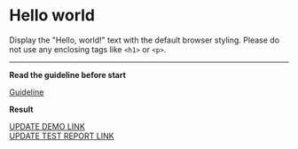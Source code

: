 # Hello world

Display the "Hello, world!" text with the default browser styling. Please do not 
use any enclosing tags like `<h1>` or `<p>`.
___

**Read the guideline before start**

[Guideline](https://mate-academy.github.io/layout_task-guideline/)

**Result**

[UPDATE DEMO LINK](https://<khrystynastyslo>.github.io/<layout_hello-world>/) <br>
[UPDATE TEST REPORT LINK](https://<khrystynastyslo>.github.io/<layout_hello-world>/report/html_report/)
